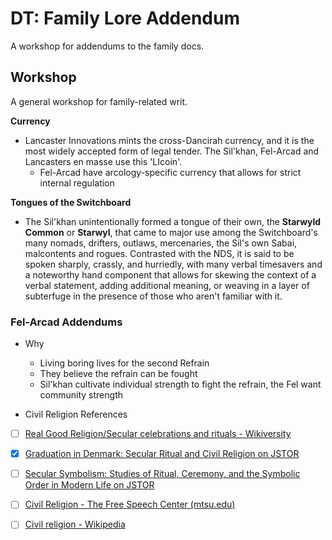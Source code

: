 # DT: Family Lore Addendum
A workshop for addendums to the family docs.

## Workshop
A general workshop for family-related writ.

**Currency** 
- Lancaster Innovations mints the cross-Dancirah currency, and it is the most widely accepted form of legal tender. The Sil'khan, Fel-Arcad and Lancasters en masse use this 'LIcoin'.
	- Fel-Arcad have arcology-specific currency that allows for strict internal regulation

**Tongues of the Switchboard**

- The Sil'khan unintentionally formed a tongue of their own, the **Starwyld Common** or **Starwyl**, that came to major use among the Switchboard's many nomads, drifters, outlaws, mercenaries, the Sil's own Sabai, malcontents and rogues. Contrasted with the NDS, it is said to be spoken sharply, crassly, and hurriedly, with many verbal timesavers and a noteworthy hand component that allows for skewing the context of a verbal statement, adding additional meaning, or weaving in a layer of subterfuge in the presence of those who aren't familiar with it.

### Fel-Arcad Addendums
- Why
	- Living boring lives for the second Refrain
	- They believe the refrain can be fought
	- Sil'khan cultivate individual strength to fight the refrain, the Fel want community strength

- Civil Religion
References
- [ ] [Real Good Religion/Secular celebrations and rituals - Wikiversity](https://en.wikiversity.org/wiki/Real_Good_Religion/secular_celebrations_and_rituals)

- [x] [Graduation in Denmark: Secular Ritual and Civil Religion on JSTOR](https://www.jstor.org/stable/44368808?read-now=1&seq=1#page_scan_tab_contents)

- [ ] [Secular Symbolism: Studies of Ritual, Ceremony, and the Symbolic Order in Modern Life on JSTOR](https://www.jstor.org/stable/2083183?read-now=1&seq=1#page_scan_tab_contents)

- [ ] [Civil Religion - The Free Speech Center (mtsu.edu)](https://firstamendment.mtsu.edu/article/civil-religion/)

- [ ] [Civil religion - Wikipedia](https://en.wikipedia.org/wiki/Civil_religion)
